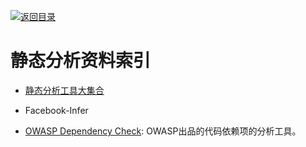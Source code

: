 [![返回目录](https://parg.co/UGo)](https://github.com/wxyyxc1992/Awesome-Links) 
 
 

# 静态分析资料索引

- [静态分析工具大集合](http://www.freebuf.com/sectool/119680.html)


- Facebook-Infer

- [OWASP Dependency Check](https://www.owasp.org/index.php/OWASP_Dependency_Check#tab=Main): OWASP出品的代码依赖项的分析工具。